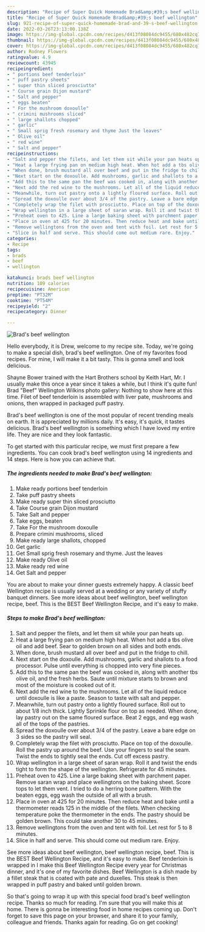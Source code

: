 ```yaml
---
description: "Recipe of Super Quick Homemade Brad&amp;#39;s beef wellington"
title: "Recipe of Super Quick Homemade Brad&amp;#39;s beef wellington"
slug: 921-recipe-of-super-quick-homemade-brad-and-39-s-beef-wellington
date: 2022-03-26T23:13:00.138Z
image: https://img-global.cpcdn.com/recipes/d413f08084dc9455/680x482cq70/brads-beef-wellington-recipe-main-photo.jpg
thumbnail: https://img-global.cpcdn.com/recipes/d413f08084dc9455/680x482cq70/brads-beef-wellington-recipe-main-photo.jpg
cover: https://img-global.cpcdn.com/recipes/d413f08084dc9455/680x482cq70/brads-beef-wellington-recipe-main-photo.jpg
author: Rodney Flowers
ratingvalue: 4.9
reviewcount: 43945
recipeingredient:
- " portions beef tenderloin"
- " puff pastry sheets"
- " super thin sliced prosciutto"
- " Course grain Dijon mustard"
- " Salt and pepper"
- " eggs beaten"
- " For the mushroom doxoulle"
- " crimini mushrooms sliced"
- " large shallots chopped"
- " garlic"
- " Small sprig fresh rosemary and thyme Just the leaves"
- " Olive oil"
- " red wine"
- " Salt and pepper"
recipeinstructions:
- "Salt and pepper the filets, and let them sit while your pan heats up."
- "Heat a large frying pan on medium high heat. When hot add a tbs olive oil and add beef. Sear to golden brown on all sides and both ends."
- "When done, brush mustard all over beef and put in the fridge to chill."
- "Next start on the doxoulle. Add mushrooms, garlic and shallots to a food processor. Pulse until everything is chopped into very fine pieces."
- "Add this to the same pan the beef was cooked in, along with another tbs olive oil, and the fresh herbs. Saute until mixture starts to brown and most of the moisture is cooked out of it."
- "Next add the red wine to the mushrooms. Let all of the liquid reduce until doxoulle is like a paste. Season to taste with salt and pepper."
- "Meanwhile, turn out pastry onto a lightly floured surface. Roll out to about 1/8 inch thick. Lightly Sprinkle flour on top as needed. When done, lay pastry out on the same floured surface. Beat 2 eggs, and egg wash all of the tops of the pastries."
- "Spread the doxoulle over about 3/4 of the pastry. Leave a bare edge on 3 sides so the pastry will seal."
- "Completely wrap the filet with prosciutto. Place on top of the doxoulle. Roll the pastry up around the beef. Use your fingers to seal the seam. Twist the ends to tightly seal the ends. Cut off excess pastry."
- "Wrap wellington in a large sheet of saran wrap. Roll it and twist the ends tight to form the shape of the wellington. Refrigerate for 45 minutes."
- "Preheat oven to 425. Line a large baking sheet with parchment paper. Remove saran wrap and place wellingtons on the baking sheet. Score tops to let them vent. I tried to do a herring bone pattern. With the beaten eggs, egg wash the outside of all with a brush."
- "Place in oven at 425 for 20 minutes. Then reduce heat and bake until a thermometer reads 125 in the middle of the filets. When checking temperature poke the thermometer in the ends. The pastry should be golden brown. This could take another 30 to 45 minutes."
- "Remove wellingtons from the oven and tent with foil. Let rest for 5 to 8 minutes."
- "Slice in half and serve. This should come out medium rare. Enjoy."
categories:
- Recipe
tags:
- brads
- beef
- wellington

katakunci: brads beef wellington 
nutrition: 109 calories
recipecuisine: American
preptime: "PT32M"
cooktime: "PT54M"
recipeyield: "2"
recipecategory: Dinner

---
```



![Brad&#39;s beef wellington](https://img-global.cpcdn.com/recipes/d413f08084dc9455/680x482cq70/brads-beef-wellington-recipe-main-photo.jpg)

Hello everybody, it is Drew, welcome to my recipe site. Today, we're going to make a special dish, brad&#39;s beef wellington. One of my favorites food recipes. For mine, I will make it a bit tasty. This is gonna smell and look delicious.

Shayne Bower trained with the Hart Brothers school by Keith Hart, Mr. I usually make this once a year since it takes a while, but I think it&#39;s quite fun! Brad &#34;Beef&#34; Wellington Wilkins photo gallery: Nothing to show here at this time. Filet of beef tenderloin is assembled with liver pate, mushrooms and onions, then wrapped in packaged puff pastry.

Brad&#39;s beef wellington is one of the most popular of recent trending meals on earth. It is appreciated by millions daily. It's easy, it's quick, it tastes delicious. Brad&#39;s beef wellington is something which I have loved my entire life. They are nice and they look fantastic.


To get started with this particular recipe, we must first prepare a few ingredients. You can cook brad&#39;s beef wellington using 14 ingredients and 14 steps. Here is how you can achieve that.

<!--inarticleads1-->

##### The ingredients needed to make Brad&#39;s beef wellington:

1. Make ready  portions beef tenderloin
1. Take  puff pastry sheets
1. Make ready  super thin sliced prosciutto
1. Take  Course grain Dijon mustard
1. Take  Salt and pepper
1. Take  eggs, beaten
1. Take  For the mushroom doxoulle
1. Prepare  crimini mushrooms, sliced
1. Make ready  large shallots, chopped
1. Get  garlic
1. Get  Small sprig fresh rosemary and thyme. Just the leaves
1. Make ready  Olive oil
1. Make ready  red wine
1. Get  Salt and pepper


You are about to make your dinner guests extremely happy. A classic beef Wellington recipe is usually served at a wedding or any variety of stuffy banquet dinners. See more ideas about beef wellington, beef wellington recipe, beef. This is the BEST Beef Wellington Recipe, and it&#39;s easy to make. 

<!--inarticleads2-->

##### Steps to make Brad&#39;s beef wellington:

1. Salt and pepper the filets, and let them sit while your pan heats up.
1. Heat a large frying pan on medium high heat. When hot add a tbs olive oil and add beef. Sear to golden brown on all sides and both ends.
1. When done, brush mustard all over beef and put in the fridge to chill.
1. Next start on the doxoulle. Add mushrooms, garlic and shallots to a food processor. Pulse until everything is chopped into very fine pieces.
1. Add this to the same pan the beef was cooked in, along with another tbs olive oil, and the fresh herbs. Saute until mixture starts to brown and most of the moisture is cooked out of it.
1. Next add the red wine to the mushrooms. Let all of the liquid reduce until doxoulle is like a paste. Season to taste with salt and pepper.
1. Meanwhile, turn out pastry onto a lightly floured surface. Roll out to about 1/8 inch thick. Lightly Sprinkle flour on top as needed. When done, lay pastry out on the same floured surface. Beat 2 eggs, and egg wash all of the tops of the pastries.
1. Spread the doxoulle over about 3/4 of the pastry. Leave a bare edge on 3 sides so the pastry will seal.
1. Completely wrap the filet with prosciutto. Place on top of the doxoulle. Roll the pastry up around the beef. Use your fingers to seal the seam. Twist the ends to tightly seal the ends. Cut off excess pastry.
1. Wrap wellington in a large sheet of saran wrap. Roll it and twist the ends tight to form the shape of the wellington. Refrigerate for 45 minutes.
1. Preheat oven to 425. Line a large baking sheet with parchment paper. Remove saran wrap and place wellingtons on the baking sheet. Score tops to let them vent. I tried to do a herring bone pattern. With the beaten eggs, egg wash the outside of all with a brush.
1. Place in oven at 425 for 20 minutes. Then reduce heat and bake until a thermometer reads 125 in the middle of the filets. When checking temperature poke the thermometer in the ends. The pastry should be golden brown. This could take another 30 to 45 minutes.
1. Remove wellingtons from the oven and tent with foil. Let rest for 5 to 8 minutes.
1. Slice in half and serve. This should come out medium rare. Enjoy.


See more ideas about beef wellington, beef wellington recipe, beef. This is the BEST Beef Wellington Recipe, and it&#39;s easy to make. Beef tenderloin is wrapped in I make this Beef Wellington Recipe every year for Christmas dinner, and it&#39;s one of my favorite dishes. Beef Wellington is a dish made by a fillet steak that is coated with pate and duxelles. This steak is then wrapped in puff pastry and baked until golden brown. 

So that's going to wrap it up with this special food brad&#39;s beef wellington recipe. Thanks so much for reading. I'm sure that you will make this at home. There is gonna be interesting food in home recipes coming up. Don't forget to save this page on your browser, and share it to your family, colleague and friends. Thanks again for reading. Go on get cooking!
